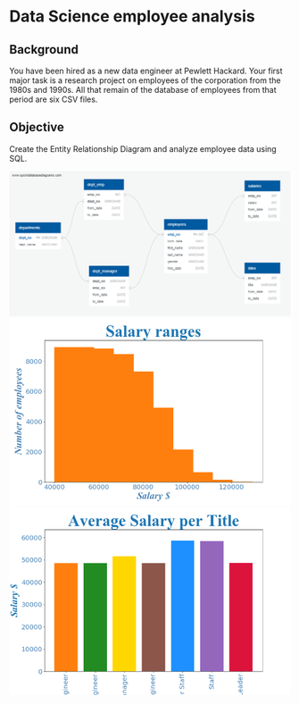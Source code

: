 # Data Science employee analysis
## Background

You have been hired as a new data engineer at Pewlett Hackard. Your first major task is a research project on employees of the corporation from the 1980s and 1990s. All that remain of the database of employees from that period are six CSV files.

## Objective

Create the Entity Relationship Diagram and analyze employee data using SQL.

![Entity Relationship Diagram](ERD.png)
![Employee salary](Salary_ranges.png)
![Employee position salary](Average_salary_per_title.png)
